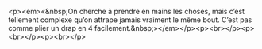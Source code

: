 &lt;p&gt;&lt;em&gt;«&amp;nbsp;On cherche à prendre en mains les choses, mais c’est tellement complexe qu’on attrape jamais vraiment le même bout. C’est pas comme plier un drap en 4 facilement.&amp;nbsp;»&lt;&#x2F;em&gt;&lt;&#x2F;p&gt;&lt;p&gt;&lt;br&gt;&lt;&#x2F;p&gt;&lt;p&gt;&lt;br&gt;&lt;&#x2F;p&gt;&lt;p&gt;&lt;br&gt;&lt;&#x2F;p&gt;